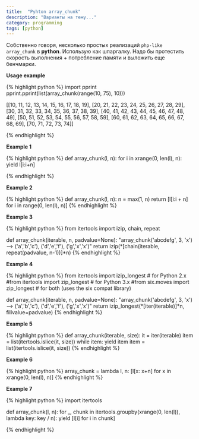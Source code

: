 ```yaml
---
title:  "Pyhton array_chunk"
description: "Варианты на тему..."
category: programming
tags: [python]
---
```


Собственно говоря, несколько простых реализаций `php-like array_chunk` в **python**. Использую как шпаргалку. Надо бы протестить скорость выполнения + потребление памяти и выложить еще бенчмарки.

<!-- cut -->
**Usage example**

{% highlight python %}
import pprint
pprint.pprint(list(array_chunk(range(10, 75), 10)))

[[10, 11, 12, 13, 14, 15, 16, 17, 18, 19],
 [20, 21, 22, 23, 24, 25, 26, 27, 28, 29],
 [30, 31, 32, 33, 34, 35, 36, 37, 38, 39],
 [40, 41, 42, 43, 44, 45, 46, 47, 48, 49],
 [50, 51, 52, 53, 54, 55, 56, 57, 58, 59],
 [60, 61, 62, 63, 64, 65, 66, 67, 68, 69],
 [70, 71, 72, 73, 74]]

{% endhighlight %}

**Example 1**

{% highlight python %}
def array_chunk(l, n):
    for i in xrange(0, len(l), n):
        yield l[i:i+n]

{% endhighlight %}


**Example 2**

{% highlight python %}
def array_chunk(l, n):
    n = max(1, n)
    return [l[i:i + n] for i in range(0, len(l), n)]
{% endhighlight %}


**Example 3**

{% highlight python %}
from itertools import izip, chain, repeat

def array_chunk(iterable, n, padvalue=None):
    "array_chunk('abcdefg', 3, 'x') --> ('a','b','c'), ('d','e','f'), ('g','x','x')"
    return izip(*[chain(iterable, repeat(padvalue, n-1))]*n)
{% endhighlight %}


**Example 4**

{% highlight python %}
from itertools import izip_longest # for Python 2.x
#from itertools import zip_longest # for Python 3.x
#from six.moves import zip_longest # for both (uses the six compat library)

def array_chunk(iterable, n, padvalue=None):
    "array_chunk('abcdefg', 3, 'x') --> ('a','b','c'), ('d','e','f'), ('g','x','x')"
    return izip_longest(*[iter(iterable)]*n, fillvalue=padvalue)
{% endhighlight %}


**Example 5**

{% highlight python %}
def array_chunk(iterable, size):
    it = iter(iterable)
    item = list(itertools.islice(it, size))
    while item:
        yield item
        item = list(itertools.islice(it, size))
{% endhighlight %}


**Example 6**

{% highlight python %}
array_chunk = lambda l, n: [l[x: x+n] for x in xrange(0, len(l), n)]
{% endhighlight %}


**Example 7**

{% highlight python %}
import itertools

def array_chunk(l, n):
    for _, chunk in itertools.groupby(xrange(0, len(l)), lambda key: key / n):
            yield [l[i] for i in chunk]

{% endhighlight %}
